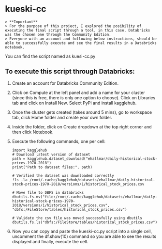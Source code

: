 # kueski-cc
    > **Important**
    > For the purpose of this project, I explored the posibility of executing the final script through a tool, in this case, Databricks was the chosen one through the Community Edition. 
    > Everyone with an account and following below instructions, should be able to successfully execute and see the final results in a Databricks notebook.
    
You can find the script named as kuesi-cc.py

## To execute this script through Databricks:

1. Create an account for Databricks Community Edition.

2. Click on Compute at the left panel and add a name for your cluster (since this is free, there is only one option to choose). Click on Libraries tab and click on Install New. Select PyPi and install kagglehub. 

3. Once the cluster gets created (takes around 5 mins), go to workspace tab, click Home folder and create your own folder.

4. Inside the folder, click on Create dropdown at the top right corner and then click Notebook.

5. Execute the following commands, one per cell:

    ```console:
    import kagglehub
    # Download latest version of dataset
    path = kagglehub.dataset_download("ehallmar/daily-historical-stock-prices-1970-2018")
    print("Path to dataset files:", path)

    # Verified the dataset was downloaded correctly
    !ls -la /root/.cache/kagglehub/datasets/ehallmar/daily-historical-stock-prices-1970-2018/versions/1/historical_stock_prices.csv
    
    # Move file to DBFS in databricks
    dbutils.fs.mv("file:/root/.cache/kagglehub/datasets/ehallmar/daily-historical-stock-prices-1970-2018/versions/1/historical_stock_prices.csv", "dbfs:/FileStore/tables/historical_stock_prices.csv")

    # Validate the csv file was moved successfully using dbutils
    dbutils.fs.ls("dbfs:/FileStore/tables/historical_stock_prices.csv")

    ```

6. Now you can copy and paste the kueski-cc.py script into a single cell, uncomment the df.show(10) command so you are able to see the results displayed and finally, execute the cell. 

